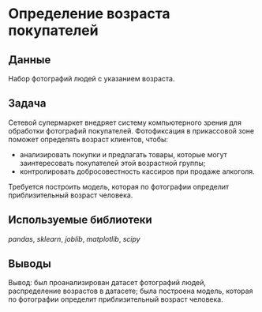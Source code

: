 # Определение возраста покупателей
## Данные
Набор фотографий людей с указанием возраста.
## Задача
Сетевой супермаркет внедряет систему компьютерного зрения для обработки фотографий покупателей. Фотофиксация в прикассовой зоне поможет определять возраст клиентов, чтобы:
- анализировать покупки и предлагать товары, которые могут заинтересовать покупателей этой возрастной группы;
- контролировать добросовестность кассиров при продаже алкоголя.

Требуется построить модель, которая по фотографии определит приблизительный возраст человека.

## Используемые библиотеки
*pandas*, *sklearn*, *joblib*, *matplotlib*, *scipy*

## Выводы
Вывод: был проанализирован датасет фотографий людей, распределение возрастов в датасете; была построена модель, которая по фотографии определит приблизительный возраст человека.
